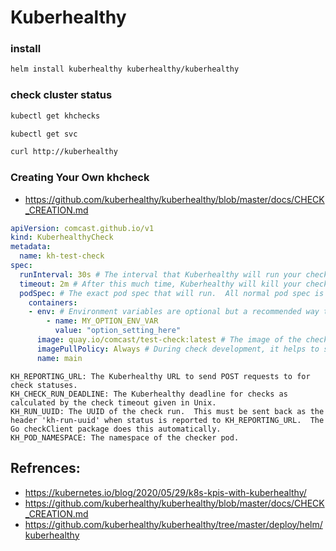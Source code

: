 # Kuberhealthy

### install
```bash
helm install kuberhealthy kuberhealthy/kuberhealthy
```

### check cluster status

```bash
kubectl get khchecks

kubectl get svc

curl http://kuberhealthy

```

### Creating Your Own khcheck
- https://github.com/kuberhealthy/kuberhealthy/blob/master/docs/CHECK_CREATION.md

```yaml
apiVersion: comcast.github.io/v1
kind: KuberhealthyCheck
metadata:
  name: kh-test-check 
spec:
  runInterval: 30s # The interval that Kuberhealthy will run your check on 
  timeout: 2m # After this much time, Kuberhealthy will kill your check and consider it "failed"
  podSpec: # The exact pod spec that will run.  All normal pod spec is valid here.
    containers:
    - env: # Environment variables are optional but a recommended way to configure check behavior
        - name: MY_OPTION_ENV_VAR
          value: "option_setting_here"
      image: quay.io/comcast/test-check:latest # The image of the check you just pushed
      imagePullPolicy: Always # During check development, it helps to set this to 'Always' to prevent on-node image caching.
      name: main
```

```
KH_REPORTING_URL: The Kuberhealthy URL to send POST requests to for check statuses.
KH_CHECK_RUN_DEADLINE: The Kuberhealthy deadline for checks as calculated by the check timeout given in Unix.
KH_RUN_UUID: The UUID of the check run.  This must be sent back as the header 'kh-run-uuid' when status is reported to KH_REPORTING_URL.  The Go checkClient package does this automatically.
KH_POD_NAMESPACE: The namespace of the checker pod.
```

## Refrences:
- https://kubernetes.io/blog/2020/05/29/k8s-kpis-with-kuberhealthy/
- https://github.com/kuberhealthy/kuberhealthy/blob/master/docs/CHECK_CREATION.md
- https://github.com/kuberhealthy/kuberhealthy/tree/master/deploy/helm/kuberhealthy